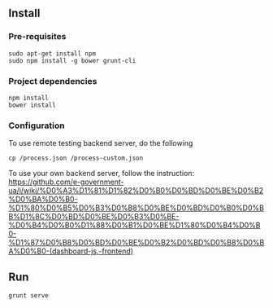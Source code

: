 
## Install

### Pre-requisites

    sudo apt-get install npm
    sudo npm install -g bower grunt-cli

### Project dependencies

    npm install
    bower install

### Configuration

To use remote testing backend server, do the following

    cp /process.json /process-custom.json

To use your own backend server, follow the instruction:
https://github.com/e-government-ua/i/wiki/%D0%A3%D1%81%D1%82%D0%B0%D0%BD%D0%BE%D0%B2%D0%BA%D0%B0-%D1%80%D0%B5%D0%B3%D0%B8%D0%BE%D0%BD%D0%B0%D0%BB%D1%8C%D0%BD%D0%BE%D0%B3%D0%BE-%D0%B4%D0%B0%D1%88%D0%B1%D0%BE%D1%80%D0%B4%D0%B0-%D1%87%D0%B8%D0%BD%D0%BE%D0%B2%D0%BD%D0%B8%D0%BA%D0%B0-(dashboard-js,-frontend)

## Run

    grunt serve


